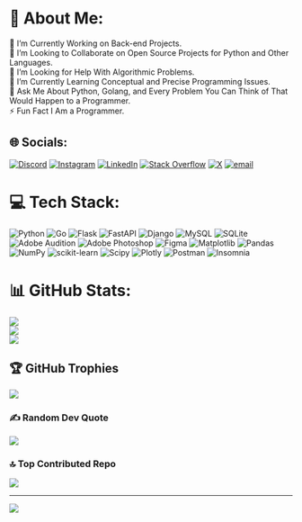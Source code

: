# 💫 About Me:
🔭 I’m Currently Working on Back-end Projects.<br>👯 I’m Looking to Collaborate on Open Source Projects for Python and Other Languages.<br>🤝 I’m Looking for Help With Algorithmic Problems.<br>🌱 I’m Currently Learning Conceptual and Precise Programming Issues.<br>💬 Ask Me About Python, Golang, and Every Problem You Can Think of That Would Happen to a Programmer.<br>⚡ Fun Fact I Am a Programmer.


## 🌐 Socials:
[![Discord](https://img.shields.io/badge/Discord-%237289DA.svg?logo=discord&logoColor=white)](https://discord.gg/https://discord.gg/tryhackme) [![Instagram](https://img.shields.io/badge/Instagram-%23E4405F.svg?logo=Instagram&logoColor=white)](https://instagram.com/misaghmomenib) [![LinkedIn](https://img.shields.io/badge/LinkedIn-%230077B5.svg?logo=linkedin&logoColor=white)](https://linkedin.com/in/misaghmomenib) [![Stack Overflow](https://img.shields.io/badge/-Stackoverflow-FE7A16?logo=stack-overflow&logoColor=white)](https://stackoverflow.com/users/misaghmomenib) [![X](https://img.shields.io/badge/X-black.svg?logo=X&logoColor=white)](https://x.com/misaghmomenib) [![email](https://img.shields.io/badge/Email-D14836?logo=gmail&logoColor=white)](mailto:misaghmomenib@gmail.com) 

# 💻 Tech Stack:
![Python](https://img.shields.io/badge/python-3670A0?style=for-the-badge&logo=python&logoColor=ffdd54) ![Go](https://img.shields.io/badge/go-%2300ADD8.svg?style=for-the-badge&logo=go&logoColor=white) ![Flask](https://img.shields.io/badge/flask-%23000.svg?style=for-the-badge&logo=flask&logoColor=white) ![FastAPI](https://img.shields.io/badge/FastAPI-005571?style=for-the-badge&logo=fastapi) ![Django](https://img.shields.io/badge/django-%23092E20.svg?style=for-the-badge&logo=django&logoColor=white) ![MySQL](https://img.shields.io/badge/mysql-4479A1.svg?style=for-the-badge&logo=mysql&logoColor=white) ![SQLite](https://img.shields.io/badge/sqlite-%2307405e.svg?style=for-the-badge&logo=sqlite&logoColor=white) ![Adobe Audition](https://img.shields.io/badge/Adobe%20Audition-9999FF.svg?style=for-the-badge&logo=Adobe%20Audition&logoColor=white) ![Adobe Photoshop](https://img.shields.io/badge/adobe%20photoshop-%2331A8FF.svg?style=for-the-badge&logo=adobe%20photoshop&logoColor=white) ![Figma](https://img.shields.io/badge/figma-%23F24E1E.svg?style=for-the-badge&logo=figma&logoColor=white) ![Matplotlib](https://img.shields.io/badge/Matplotlib-%23ffffff.svg?style=for-the-badge&logo=Matplotlib&logoColor=black) ![Pandas](https://img.shields.io/badge/pandas-%23150458.svg?style=for-the-badge&logo=pandas&logoColor=white) ![NumPy](https://img.shields.io/badge/numpy-%23013243.svg?style=for-the-badge&logo=numpy&logoColor=white) ![scikit-learn](https://img.shields.io/badge/scikit--learn-%23F7931E.svg?style=for-the-badge&logo=scikit-learn&logoColor=white) ![Scipy](https://img.shields.io/badge/SciPy-%230C55A5.svg?style=for-the-badge&logo=scipy&logoColor=%white) ![Plotly](https://img.shields.io/badge/Plotly-%233F4F75.svg?style=for-the-badge&logo=plotly&logoColor=white) ![Postman](https://img.shields.io/badge/Postman-FF6C37?style=for-the-badge&logo=postman&logoColor=white) ![Insomnia](https://img.shields.io/badge/Insomnia-black?style=for-the-badge&logo=insomnia&logoColor=5849BE)
# 📊 GitHub Stats:
![](https://github-readme-stats.vercel.app/api?username=MisaghMomeniB&theme=discord_old_blurple&hide_border=false&include_all_commits=true&count_private=true)<br/>
![](https://nirzak-streak-stats.vercel.app/?user=MisaghMomeniB&theme=discord_old_blurple&hide_border=false)<br/>
![](https://github-readme-stats.vercel.app/api/top-langs/?username=MisaghMomeniB&theme=discord_old_blurple&hide_border=false&include_all_commits=true&count_private=true&layout=compact)

## 🏆 GitHub Trophies
![](https://github-profile-trophy.vercel.app/?username=MisaghMomeniB&theme=radical&no-frame=false&no-bg=false&margin-w=4)

### ✍️ Random Dev Quote
![](https://quotes-github-readme.vercel.app/api?type=horizontal&theme=gruvbox)

### 🔝 Top Contributed Repo
![](https://github-contributor-stats.vercel.app/api?username=MisaghMomeniB&limit=5&theme=dark&combine_all_yearly_contributions=true)

---
[![](https://visitcount.itsvg.in/api?id=MisaghMomeniB&icon=0&color=0)](https://visitcount.itsvg.in)

<!-- Proudly created with GPRM ( https://gprm.itsvg.in ) -->
